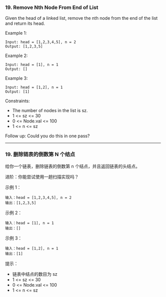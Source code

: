 ### 19. Remove Nth Node From End of List
Given the head of a linked list, remove the nth node from the end of the list and return its head.

Example 1:

	Input: head = [1,2,3,4,5], n = 2
	Output: [1,2,3,5]

Example 2:

	Input: head = [1], n = 1
	Output: []

Example 3:

	Input: head = [1,2], n = 1
	Output: [1]



Constraints:
* The number of nodes in the list is sz.
* 1 <= sz <= 30
* 0 <= Node.val <= 100
* 1 <= n <= sz

Follow up: Could you do this in one pass?

----

### 19. 删除链表的倒数第 N 个结点
给你一个链表，删除链表的倒数第 n 个结点，并且返回链表的头结点。

进阶：你能尝试使用一趟扫描实现吗？

示例 1：

	输入：head = [1,2,3,4,5], n = 2
	输出：[1,2,3,5]

示例 2：

	输入：head = [1], n = 1
	输出：[]

示例 3：

	输入：head = [1,2], n = 1
	输出：[1]



提示：

* 链表中结点的数目为 sz
* 1 <= sz <= 30
* 0 <= Node.val <= 100
* 1 <= n <= sz

